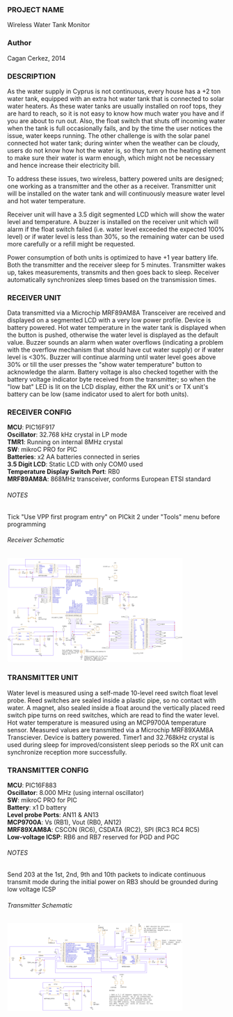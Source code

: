 <h3>PROJECT NAME</h3>
Wireless Water Tank Monitor
     
<h3>Author</h3>
Cagan Cerkez, 2014
     
<h3>DESCRIPTION</h3>
As the water supply in Cyprus is not continuous, every house has a +2 ton water tank, equipped with an extra hot water tank that is connected to solar water heaters. As these water tanks are usually installed on roof tops, they are hard to reach, so it is not easy to know how much water you have and if you are about to run out. Also, the float switch that shuts off incoming water when the tank is full occasionally fails, and by the time the user notices the issue, water keeps running. The other challenge is with the solar panel connected hot water tank; during winter when the weather can be cloudy, users do not know how hot the water is, so they turn on the heating element to make sure their water is warm enough, which might not be necessary and hence increase their electricity bill.

To address these issues, two wireless, battery powered units are designed; one working as a transmitter and the other as a receiver. Transmitter unit will be installed on the water tank and will continuously measure water level and hot water temperature.

Receiver unit will have a 3.5 digit segmented LCD which will show the water level and temperature. A buzzer is installed on the receiver unit which will alarm if the float switch failed (i.e. water level exceeded the expected 100% level) or if water level is less than 30%, so the remaining water can be used more carefully or a refill might be requested.

Power consumption of both units is optimized to have +1 year battery life. Both the transmitter and the receiver sleep for 5 minutes. Transmitter wakes up, takes measurements, transmits and then goes back to sleep. Receiver automatically synchronizes sleep times based on the transmission times.


<h3>RECEIVER UNIT</h3>
Data transmitted via a Microchip MRF89AM8A Transceiver are received and displayed on a segmented LCD with a very low power profile. Device is battery powered. Hot water temperature in the water tank is displayed when the button is pushed, otherwise the water level is displayed as the default value. Buzzer sounds an alarm when water overflows (indicating a problem with the overflow mechanism that should have cut water supply) or if water level is <30%. Buzzer will continue alarming until water level goes above 30% or till the user presses the "show water temperature" button to acknowledge the alarm. Battery voltage is also checked together with the battery voltage indicator byte received from the transmitter; so when the "low bat" LED is lit on the LCD display, either the RX unit's or TX unit's battery can be low (same indicator used to alert for both units).

<h3>RECEIVER CONFIG</h3>
<b>MCU</b>: PIC16F917<br/>
<b>Oscillator</b>: 32.768 kHz crystal in LP mode<br/>
<b>TMR1</b>: Running on internal 8MHz crystal<br/>
<b>SW</b>: mikroC PRO for PIC<br/>
<b>Batteries</b>: x2 AA batteries connected in series<br/>
<b>3.5 Digit LCD</b>: Static LCD with only COM0 used<br/>
<b>Temperature Display Switch Port</b>: RB0<br/>
<b>MRF89AM8A</b>: 868MHz transceiver, conforms European ETSI standard<br/>

<h6>NOTES</h6>
Tick "Use VPP first program entry" on PICkit 2 under "Tools" menu before programming

<h6>Receiver Schematic</h6>
<img src="https://github.com/Choo57/Microchip/blob/main/Wireless%20Water%20Tank%20Monitor/receiver_schematic.png" width=80% height=80%>

<h3>TRANSMITTER UNIT</h3>
Water level is measured using a self-made 10-level reed switch float level probe. Reed switches are sealed inside a plastic pipe, so no contact with water. A magnet, also sealed inside a float around the vertically placed reed switch pipe turns on reed switches, which are read to find the water level. Hot water temperature is measured using an MCP9700A temperature sensor. Measured values are transmitted via a Microchip MRF89XAM8A Transciever. Device is battery powered. Timer1 and 32.768kHz crystal is used during sleep for improved/consistent sleep periods so the RX unit can synchronize reception more successfully.

<h3>TRANSMITTER CONFIG</h3>
<b>MCU</b>: PIC16F883<br/>
<b>Oscillator</b>: 8.000 MHz (using internal oscillator)<br/>
<b>SW</b>: mikroC PRO for PIC<br/>
<b>Battery</b>: x1 D battery<br/>
<b>Level probe Ports</b>: AN11 & AN13<br/>
<b>MCP9700A</b>: Vs (RB1), Vout (RB0, AN12)<br/>
<b>MRF89XAM8A</b>: CSCON (RC6), CSDATA (RC2), SPI (RC3 RC4 RC5)<br/>
<b>Low-voltage ICSP</b>: RB6 and RB7 reserved for PGD and PGC<br/>

<h6>NOTES</h6>
Send 203 at the 1st, 2nd, 9th and 10th packets to indicate continuous transmit mode during the initial power on
RB3 should be grounded during low voltage ICSP


<h6>Transmitter Schematic</h6>
<img src="https://github.com/Choo57/Microchip/blob/main/Wireless%20Water%20Tank%20Monitor/transmitter_schematic.png" width=80% height=80%>
